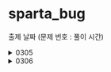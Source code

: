 # sparta_bug


출제 날짜
(문제 번호 : 풀이 시간)
<details>
<summary>
  0305
</summary>
  2072. 홀수만 더하기 : 0305 
  2071. 평균값 구하기 : 0305
  1983. 조교의 성적 매기기 : 0305 ~ 0306 16:28 完
  1959. 두 개의 숫자열 : 0306 15:58 ~ 17:25 完
</details>

<details>
<summary>
  0306
</summary>
  1945. 간단한 소인수분해 : 0307 03:45 ~ 04:35
  1288. 새로운 불면증 치료법 : 0306 17:36~18:00, 21:04~21:53
  2805. 농작물 수확하기 : 0307 04:47~04:59, 05:15~05:45, 16:??~17:27
  1289. 원재의 메모리 복구하기 : 
</details>

